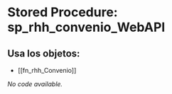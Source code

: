 # Stored Procedure: sp_rhh_convenio_WebAPI

## Usa los objetos:
- [[fn_rhh_Convenio]]

*No code available.*
